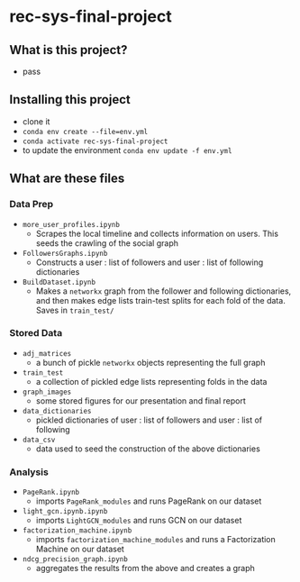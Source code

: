 # rec-sys-final-project

## What is this project?

- pass

## Installing this project
- clone it
- `conda env create --file=env.yml`
- `conda activate rec-sys-final-project`
- to update the environment `` conda env update -f env.yml ``

## What are these files

### Data Prep

- `more_user_profiles.ipynb`
    - Scrapes the local timeline and collects information on users. This seeds the crawling of the social graph
- `FollowersGraphs.ipynb`
    - Constructs a user : list of followers and user : list of following dictionaries
- `BuildDataset.ipynb`
    - Makes a `networkx` graph from the follower and following dictionaries, and then makes edge lists train-test splits for each fold of the data. Saves in `train_test/`
 
### Stored Data

- `adj_matrices`
    - a bunch of pickle `networkx` objects representing the full graph
- `train_test`
    - a collection of pickled edge lists representing folds in the data
- `graph_images`
    - some stored figures for our presentation and final report
- `data_dictionaries`
    - pickled dictionaries of  user : list of followers and user : list of following
- `data_csv`
    - data used to seed the construction of the above dictionaries
 
### Analysis

- `PageRank.ipynb`
    - imports `PageRank_modules` and runs PageRank on our dataset
- `light_gcn.ipynb.ipynb`
    - imports `LightGCN_modules` and runs GCN on our dataset
- `factorization_machine.ipynb`
    - imports `factorization_machine_modules` and runs a Factorization Machine on our dataset
- `ndcg_precision_graph.ipynb`
    - aggregates the results from the above and creates a graph

